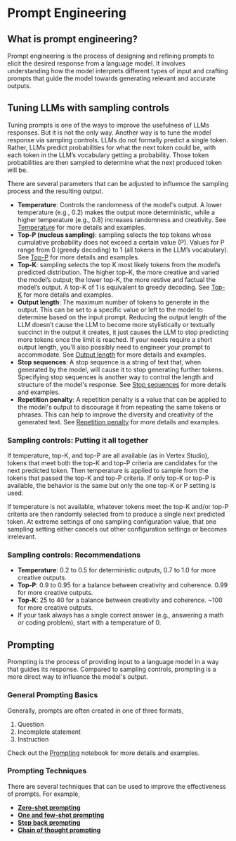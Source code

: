 # Prompt Engineering

## What is prompt engineering?
Prompt engineering is the process of designing and refining prompts to elicit the desired response from a language model. 
It involves understanding how the model interprets different types of input and crafting prompts that guide the model towards generating relevant and accurate outputs.

## Tuning LLMs with sampling controls
Tuning prompts is one of the ways to improve the usefulness of LLMs responses. But it is not the only way.
Another way is to tune the model response via sampling controls. LLMs do not formally predict a single token. Rather, LLMs predict probabilities for what the
next token could be, with each token in the LLM’s vocabulary getting a probability. Those token probabilities are then sampled to determine what the next produced token will be.

There are several parameters that can be adjusted to influence the sampling process and the resulting output.

- **Temperature**: Controls the randomness of the model's output. A lower temperature (e.g., 0.2) makes the output more deterministic, while a higher temperature (e.g., 0.8) increases randomness and creativity.
    See [Temperature](./01_temparature.ipynb) for more details and examples.
- **Top-P (nucleus sampling)**: sampling selects the top tokens whose cumulative probability does not exceed a certain value (P). Values for P range from 0 (greedy decoding) to 1 (all tokens in the LLM’s vocabulary).
    See [Top-P](./02_top_p.ipynb) for more details and examples.
- **Top-K**: sampling selects the top K most likely tokens from the model’s predicted distribution. The higher top-K, the more creative and varied the model’s output; the lower top-K, the more restive and factual the model’s output. A top-K of 1 is equivalent to greedy decoding.
    See [Top-K](./03_top_k.ipynb) for more details and examples.
- **Output length**: The maximum number of tokens to generate in the output. This can be set to a specific value or left to the model to determine based on the input prompt. Reducing the output length of the LLM doesn’t cause the LLM to become more stylistically
  or textually succinct in the output it creates, it just causes the LLM to stop predicting more tokens once the limit is reached. If your needs require a short output length, you’ll also possibly need to engineer your prompt to accommodate.
   See [Output length](./04_output_length.ipynb) for more details and examples.
- **Stop sequences**: A stop sequence is a string of text that, when generated by the model, will cause it to stop generating further tokens. Specifying stop sequences is another way to control the length and structure of the model's response.
    See [Stop sequences](./05_stop_sequences.ipynb) for more details and examples.
- **Repetition penalty**: A repetition penalty is a value that can be applied to the model's output to discourage it from repeating the same tokens or phrases. This can help to improve the diversity and creativity of the generated text.
    See [Repetition penalty](./06_repetition_penalty.ipynb) for more details and examples.

### Sampling controls: Putting it all together
If temperature, top-K, and top-P are all available (as in Vertex Studio), tokens that meet both the top-K and top-P criteria are candidates for the next predicted token. Then
temperature is applied to sample from the tokens that passed the top-K and top-P criteria. If only top-K or top-P is available, the behavior is the same but only the one top-K or P setting is used.

If temperature is not available, whatever tokens meet the top-K and/or top-P criteria are then randomly selected from to produce a single next predicted token.
At extreme settings of one sampling configuration value, that one sampling setting either cancels out other configuration settings or becomes irrelevant.

### Sampling controls: Recommendations
- **Temperature**: 0.2 to 0.5 for deterministic outputs, 0.7 to 1.0 for more creative outputs.
- **Top-P**: 0.9 to 0.95 for a balance between creativity and coherence. 0.99 for more creative outputs.
- **Top-K**: 25 to 40 for a balance between creativity and coherence. ~100 for more creative outputs.
- If your task always has a single correct answer (e.g., answering a math or coding problem), start with a temperature of 0.

## Prompting
Prompting is the process of providing input to a language model in a way that guides its response. Compared to sampling controls, prompting is a more direct way to influence the model's output.

### General Prompting Basics
Generally, prompts are often created in one of three formats,
1. Question
2. Incomplete statement
3. Instruction

Check out the [Prompting](./07_general_prompting.ipynb) notebook for more details and examples.

### Prompting Techniques
There are several techniques that can be used to improve the effectiveness of prompts. For example,
- [**Zero-shot prompting**](./08_zero_shot_prompting.ipynb)
- [**One and few-shot prompting**](./09_one_few_shot_prompting.ipynb)
- [**Step back prompting**](./10_step_back_prompting.ipynb)
- [**Chain of thought prompting**](./11_chain_of_thought_prompting.ipynb)

